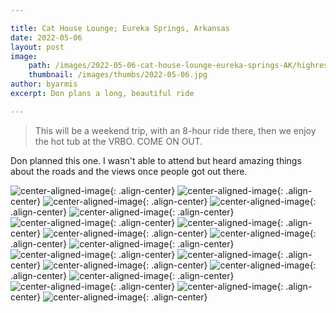 ```yaml
---

title: Cat House Lounge; Eureka Springs, Arkansas
date: 2022-05-06
layout: post
image: 
    path: /images/2022-05-06-cat-house-lounge-eureka-springs-AK/highres_504026850.jpg
    thumbnail: /images/thumbs/2022-05-06.jpg
author: byarmis
excerpt: Don plans a long, beautiful ride

---
```


> This will be a weekend trip, with an 8-hour ride there, then we enjoy the hot tub at the VRBO.  COME ON OUT.

Don planned this one.  I wasn't able to attend but heard amazing things about the roads and the views once people got out there.

![center-aligned-image](/images/2022-05-06-cat-house-lounge-eureka-springs-AK/highres_504014806.jpg){: .align-center}
![center-aligned-image](/images/2022-05-06-cat-house-lounge-eureka-springs-AK/highres_504014807.jpg){: .align-center}
![center-aligned-image](/images/2022-05-06-cat-house-lounge-eureka-springs-AK/highres_504014808.jpg){: .align-center}
![center-aligned-image](/images/2022-05-06-cat-house-lounge-eureka-springs-AK/highres_504014809.jpg){: .align-center}
![center-aligned-image](/images/2022-05-06-cat-house-lounge-eureka-springs-AK/highres_504014810.jpg){: .align-center}
![center-aligned-image](/images/2022-05-06-cat-house-lounge-eureka-springs-AK/highres_504014811.jpg){: .align-center}
![center-aligned-image](/images/2022-05-06-cat-house-lounge-eureka-springs-AK/highres_504014812.jpg){: .align-center}
![center-aligned-image](/images/2022-05-06-cat-house-lounge-eureka-springs-AK/highres_504014813.jpg){: .align-center}
![center-aligned-image](/images/2022-05-06-cat-house-lounge-eureka-springs-AK/highres_504014818.jpg){: .align-center}
![center-aligned-image](/images/2022-05-06-cat-house-lounge-eureka-springs-AK/highres_504014821.jpg){: .align-center}
![center-aligned-image](/images/2022-05-06-cat-house-lounge-eureka-springs-AK/highres_504014823.jpg){: .align-center}
![center-aligned-image](/images/2022-05-06-cat-house-lounge-eureka-springs-AK/highres_504014824.jpg){: .align-center}
![center-aligned-image](/images/2022-05-06-cat-house-lounge-eureka-springs-AK/highres_504014825.jpg){: .align-center}
![center-aligned-image](/images/2022-05-06-cat-house-lounge-eureka-springs-AK/highres_504014826.jpg){: .align-center}
![center-aligned-image](/images/2022-05-06-cat-house-lounge-eureka-springs-AK/highres_504026832.webp){: .align-center}
![center-aligned-image](/images/2022-05-06-cat-house-lounge-eureka-springs-AK/highres_504026846.jpg){: .align-center}
![center-aligned-image](/images/2022-05-06-cat-house-lounge-eureka-springs-AK/highres_504026847.jpg){: .align-center}
![center-aligned-image](/images/2022-05-06-cat-house-lounge-eureka-springs-AK/highres_504026848.webp){: .align-center}

